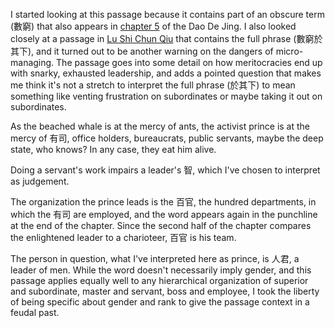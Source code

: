 I started looking at this passage
because it contains part of an obscure term (數窮)
that also appears in [chapter 5](https://daoistic.ca/studies/5) of the Dao De Jing.
I also looked closely
at a passage in [Lu Shi Chun Qiu](https://ctext.org/pre-qin-and-han?searchu=%E6%95%B8%E7%AA%AE#n23747)
that contains the full phrase (數窮於其下),
and it turned out to be
another warning on the dangers of micro-managing.
The passage goes into some detail
on how meritocracies end up with snarky, exhausted leadership,
and adds a pointed question
that makes me think it's not a stretch
to interpret the full phrase (於其下)
to mean something like
venting frustration on subordinates
or maybe taking it out on subordinates.

As the beached whale is at the mercy of ants,
the activist prince is at the mercy of 有司,
office holders, bureaucrats, public servants,
maybe the deep state, who knows?
In any case, they eat him alive.

Doing a servant's work impairs a leader's 智,
which I've chosen to interpret as judgement.

The organization the prince leads is the 百官,
the hundred departments, in which the 有司 are employed,
and the word appears again in the punchline
at the end of the chapter.
Since the second half of the chapter
compares the enlightened leader
to a charioteer,
百官 is his team.

The person in question,
what I've interpreted here as prince,
is 人君, a leader of men.
While the word
doesn't necessarily imply gender,
and this passage
applies equally well
to any hierarchical organization of
superior and subordinate,
master and servant,
boss and employee,
I took the liberty
of being specific about gender and rank
to give the passage context
in a feudal past.
